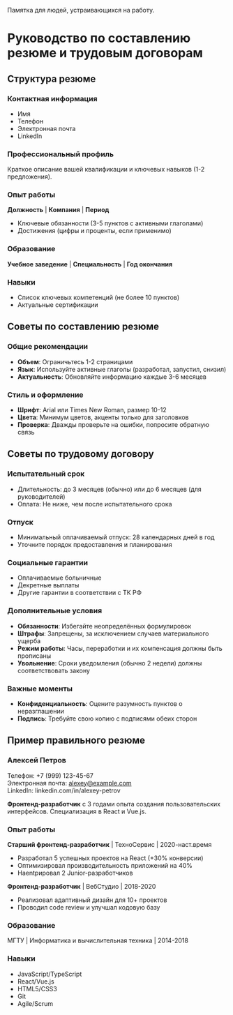 Памятка для людей, устраивающихся на работу.
# Руководство по составлению резюме и трудовым договорам

## Структура резюме

### Контактная информация
- Имя
- Телефон
- Электронная почта
- LinkedIn

### Профессиональный профиль
Краткое описание вашей квалификации и ключевых навыков (1-2 предложения).

### Опыт работы
**Должность** | **Компания** | **Период**
- Ключевые обязанности (3-5 пунктов с активными глаголами)
- Достижения (цифры и проценты, если применимо)

### Образование
**Учебное заведение** | **Специальность** | **Год окончания**

### Навыки
- Список ключевых компетенций (не более 10 пунктов)
- Актуальные сертификации

## Советы по составлению резюме

### Общие рекомендации
- **Объем**: Ограничьтесь 1-2 страницами
- **Язык**: Используйте активные глаголы (разработал, запустил, снизил)
- **Актуальность**: Обновляйте информацию каждые 3-6 месяцев

### Стиль и оформление
- **Шрифт**: Arial или Times New Roman, размер 10-12
- **Цвета**: Минимум цветов, акценты только для заголовков
- **Проверка**: Дважды проверьте на ошибки, попросите обратную связь

## Советы по трудовому договору

### Испытательный срок
- Длительность: до 3 месяцев (обычно) или до 6 месяцев (для руководителей)
- Оплата: Не ниже, чем после испытательного срока

### Отпуск
- Минимальный оплачиваемый отпуск: 28 календарных дней в год
- Уточните порядок предоставления и планирования

### Социальные гарантии
- Оплачиваемые больничные
- Декретные выплаты
- Другие гарантии в соответствии с ТК РФ

### Дополнительные условия
- **Обязанности**: Избегайте неопределённых формулировок
- **Штрафы**: Запрещены, за исключением случаев материального ущерба
- **Режим работы**: Часы, переработки и их компенсация должны быть прописаны
- **Увольнение**: Сроки уведомления (обычно 2 недели) должны соответствовать закону

### Важные моменты
- **Конфиденциальность**: Оцените разумность пунктов о неразглашении
- **Подпись**: Требуйте свою копию с подписями обеих сторон

## Пример правильного резюме

### Алексей Петров
Телефон: +7 (999) 123-45-67  
Электронная почта: alexey@example.com  
LinkedIn: linkedin.com/in/alexey-petrov

**Фронтенд-разработчик** с 3 годами опыта создания пользовательских интерфейсов. Специализация в React и Vue.js.

### Опыт работы
**Старший фронтенд-разработчик** | ТехноСервис | 2020-наст.время
- Разработал 5 успешных проектов на React (+30% конверсии)
- Оптимизировал производительность приложений на 40%
- Наentрировал 2 Junior-разработчиков

**Фронтенд-разработчик** | ВебСтудио | 2018-2020
- Реализовал адаптивный дизайн для 10+ проектов
- Проводил code review и улучшал кодовую базу

### Образование
МГТУ | Информатика и вычислительная техника | 2014-2018

### Навыки
- JavaScript/TypeScript
- React/Vue.js
- HTML5/CSS3
- Git
- Agile/Scrum
